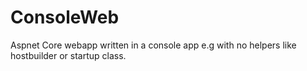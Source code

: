 # ConsoleWeb
Aspnet Core webapp written in a console app e.g with no helpers like hostbuilder or startup class.
